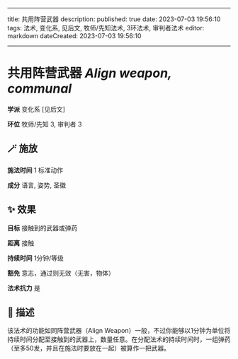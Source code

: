
---
title: 共用阵营武器
description: 
published: true
date: 2023-07-03 19:56:10
tags: 法术, 变化系, 见后文, 牧师/先知法术, 3环法术, 审判者法术
editor: markdown
dateCreated: 2023-07-03 19:56:10

---

# **共用阵营武器** *Align weapon, communal*

**学派** 变化系 \[见后文\] 

**环位** 牧师/先知 3, 审判者 3

## 🪄 施放

**施法时间** 1 标准动作

**成分** 语言, 姿势, 圣徽

## ✨ 效果 

**目标** 接触到的武器或弹药 

**距离** 接触  

**持续时间** 1分钟/等级 

**豁免** 意志，通过则无效（无害，物体）

**法术抗力** 是

## 📖 描述

该法术的功能如同阵营武器（Align Weapon）一般，不过你能够以1分钟为单位将持续时间分配至接触到的武器上，数量任意。在分配法术的持续时间时，一组弹药（至多50发，并且在施法时要放在一起）被算作一把武器。
    